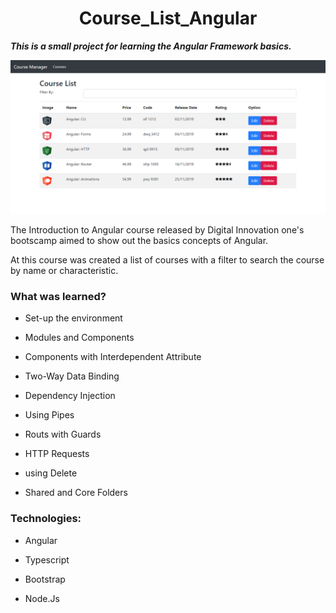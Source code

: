 # <div align="center">Course_List_Angular
***This is a small project for learning the Angular Framework basics.***

<img src=".\courselist.png" style="zoom:100%;" /></div>

The Introduction to Angular course released by Digital Innovation one's bootscamp aimed to show out the basics concepts of Angular.

At this course was created a list of courses with a filter to search  the course by name or characteristic.

### What was learned?

- Set-up the environment
- Modules and Components
- Components with Interdependent Attribute

- Two-Way Data Binding
- Dependency Injection
- Using Pipes
- Routs with Guards
- HTTP Requests
- using Delete
- Shared and Core Folders

### Technologies:

- Angular

- Typescript

- Bootstrap

- Node.Js

  
